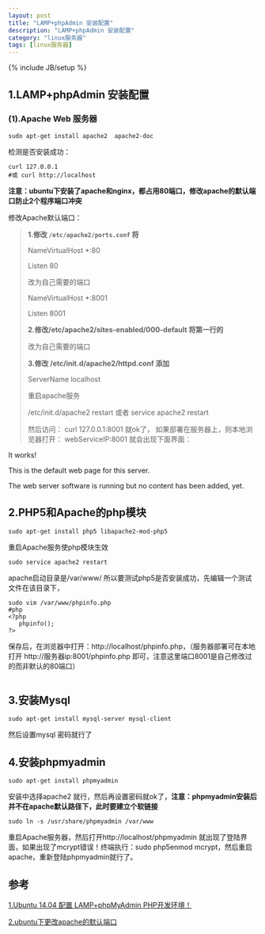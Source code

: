 ```yaml
---
layout: post
title: "LAMP+phpAdmin 安装配置"
description: "LAMP+phpAdmin 安装配置"
category: "linux服务器"
tags: [linux服务器]
---
```

{% include JB/setup %}

<h2>1.LAMP+phpAdmin 安装配置</h2>

<h3>(1).Apache Web 服务器</h3>

<pre><code>sudo apt-get install apache2  apache2-doc
</code></pre>

<p>检测是否安装成功：</p>

<pre><code>curl 127.0.0.1
#或 curl http://localhost
</code></pre>

<p><strong>注意：ubuntu下安装了apache和nginx，都占用80端口，修改apache的默认端口防止2个程序端口冲突</strong></p>

<!--more-->

<p>修改Apache默认端口：</p>

<blockquote>
  <p><strong>1.修改 <code>/etc/apache2/ports.conf</code> 将</strong></p>
  
  <p>NameVirtualHost *:80</p>
  
  <p>Listen 80</p>
  
  <p>改为自己需要的端口</p>
  
  <p>NameVirtualHost *:8001</p>
  
  <p>Listen 8001</p>
  
  <p><strong>2.修改/etc/apache2/sites-enabled/000-default 将第一行的</strong></p>
  
  <p><VirtualHost *:80></p>
  
  <p>改为自己需要的端口</p>
  
  <p><VirtualHost *:8001></p>
  
  <p><strong>3.修改 /etc/init.d/apache2/httpd.conf 添加</strong></p>
  
  <p>ServerName localhost</p>
  
  <p>重启apache服务</p>
  
  <p>/etc/init.d/apache2 restart  或者 service apache2 restart</p>
  
  <p>然后访问： curl 127.0.0.1:8001 就ok了， 如果部署在服务器上，则本地浏览器打开： webServiceIP:8001 就会出现下面界面：</p>
</blockquote>

<p>It works!</p>

<p>This is the default web page for this server.</p>

<p>The web server software is running but no content has been added, yet.</p>

<h2>2.PHP5和Apache的php模块</h2>

<pre><code>sudo apt-get install php5 libapache2-mod-php5 
</code></pre>

<p>重启Apache服务使php模块生效</p>

<pre><code>sudo service apache2 restart 
</code></pre>

<p>apache启动目录是/var/www/ 所以要测试php5是否安装成功，先编辑一个测试文件在该目录下，</p>

<pre><code>sudo vim /var/www/phpinfo.php
#php
&lt;?php  
   phpinfo();  
?&gt;  
</code></pre>

<p>保存后，在浏览器中打开：http://localhost/phpinfo.php，（服务器部署可在本地打开 http://服务器ip:8001/phpinfo.php  即可，注意这里端口8001是自己修改过的而非默认的80端口）</p>

<p><img src="http://images.cnblogs.com/cnblogs_com/BeginMan/486940/o_%e5%b1%8f%e5%b9%95%e5%bf%ab%e7%85%a7%202014-11-16%20%e4%b8%8a%e5%8d%8811.24.02.png" alt="" /></p>

<h2>3.安装Mysql</h2>

<pre><code>sudo apt-get install mysql-server mysql-client
</code></pre>

<p>然后设置mysql 密码就行了</p>

<h2>4.安装phpmyadmin</h2>

<pre><code>sudo apt-get install phpmyadmin
</code></pre>

<p>安装中选择apache2 就行，然后再设置密码就ok了，<strong>注意：phpmyadmin安装后并不在apache默认路径下，此时要建立个软链接</strong></p>

<pre><code>sudo ln -s /usr/share/phpmyadmin /var/www
</code></pre>

<p>重启Apache服务器，然后打开http://localhost/phpmyadmin 就出现了登陆界面，如果出现了mcrypt错误！终端执行：sudo php5enmod mcrypt，然后重启apache，重新登陆phpmyadmin就行了。</p>

<h2>参考</h2>

<p><a href="http://blog.csdn.net/tecn14/article/details/27515241">1.Ubuntu 14.04 配置 LAMP+phpMyAdmin PHP开发环境！</a></p>

<p><a href="http://www.oecp.cn/hi/wlo_o/blog/1168525">2.ubuntu下更改apache的默认端口</a></p>

